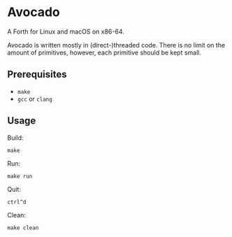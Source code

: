 # Avocado

A Forth for Linux and macOS on x86-64.

Avocado is written mostly in (direct-)threaded code. There is no limit on the amount of primitives, however, each primitive should be kept small.

## Prerequisites

* `make`
* `gcc` or `clang`

## Usage

Build:

	make

Run:

	make run

Quit:

	ctrl^d

Clean:

	make clean
